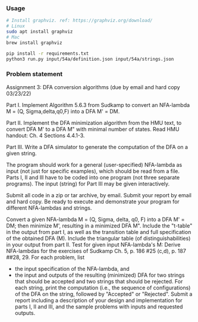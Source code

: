 ### Usage

```sh
# Install graphviz. ref: https://graphviz.org/download/
# Linux
sudo apt install graphviz
# Mac
brew install graphviz

pip install -r requirements.txt
python3 run.py input/54a/definition.json input/54a/strings.json
```

### Problem statement
Assignment 3: DFA conversion algorithms (due by email and hard copy 03/23/22) 

Part I. Implement Algorithm 5.6.3 from Sudkamp to convert an NFA-lambda M = (Q, Sigma,delta,q0,F) into a DFA M' = DM.

Part II. Implement the DFA minimization algorithm from the HMU text, to convert DFA M' to a DFA M" with minimal number of states. Read HMU handout: Ch. 4 Sections 4.4.1-3. 

Part III. Write a DFA simulator to generate the computation of the DFA on a given string. 

The program should work for a general (user-specified) NFA-lambda as input (not just for specific examples), which should be read from a file. 
Parts I, II and Ill have to be coded into one program (not three separate programs). 
The input (string) for Part III may be given interactively. 

Submit all code in a zip or tar archive, by email. Submit your report by email and hard copy. Be ready to execute and demonstrate your program for different NFA-lambdas and strings.

Convert a given NFA-lambda M = (Q, Sigma, delta, q0, F) into a DFA M' = DM; then minimize M', resulting in a minimized DFA M".
Include the "t-table" in the output from part I, as well as the transition table and full specification of the obtained DFA (M).
Include the triangular table (of distinguishabilities) in your output from part II.
Test for given input NFA-lambda's M:
Derive NFA-lambdas for the exercises of Sudkamp Ch. 5, p. 186 #25 (c,d), p. 187 ##28, 29. 
For each problem, list 
- the input specification of the NFA-lambda, and 
- the input and outputs of the resulting (minimized) DFA for two strings that should be accepted and two strings that should be rejected.
For each string, print the computation (i.e., the sequence of configurations) of the DFA on the string, followed by "Accepted" or "Rejected". Submit a report including a description of your design and implementation for parts I, II and III, and the sample problems with inputs and requested outputs.
